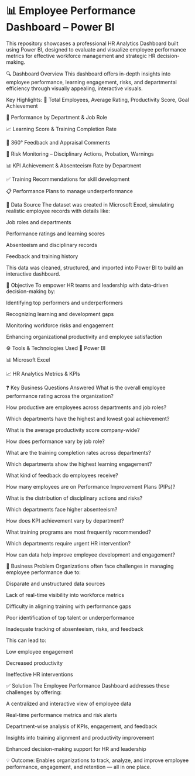 # 📊 Employee Performance Dashboard – Power BI

This repository showcases a professional HR Analytics Dashboard built using Power BI, designed to evaluate and visualize employee performance metrics for effective workforce management and strategic HR decision-making.

🔍 Dashboard Overview
This dashboard offers in-depth insights into employee performance, learning engagement, risks, and departmental efficiency through visually appealing, interactive visuals.

Key Highlights:
👥 Total Employees, Average Rating, Productivity Score, Goal Achievement

📌 Performance by Department & Job Role

📈 Learning Score & Training Completion Rate

🧠 360° Feedback and Appraisal Comments

🚨 Risk Monitoring – Disciplinary Actions, Probation, Warnings

📊 KPI Achievement & Absenteeism Rate by Department

✅ Training Recommendations for skill development

📋 Performance Plans to manage underperformance

📁 Data Source
The dataset was created in Microsoft Excel, simulating realistic employee records with details like:

Job roles and departments

Performance ratings and learning scores

Absenteeism and disciplinary records

Feedback and training history

This data was cleaned, structured, and imported into Power BI to build an interactive dashboard.

🎯 Objective
To empower HR teams and leadership with data-driven decision-making by:

Identifying top performers and underperformers

Recognizing learning and development gaps

Monitoring workforce risks and engagement

Enhancing organizational productivity and employee satisfaction

⚙️ Tools & Technologies Used
📌 Power BI

📊 Microsoft Excel

📈 HR Analytics Metrics & KPIs

❓ Key Business Questions Answered
What is the overall employee performance rating across the organization?

How productive are employees across departments and job roles?

Which departments have the highest and lowest goal achievement?

What is the average productivity score company-wide?

How does performance vary by job role?

What are the training completion rates across departments?

Which departments show the highest learning engagement?

What kind of feedback do employees receive?

How many employees are on Performance Improvement Plans (PIPs)?

What is the distribution of disciplinary actions and risks?

Which departments face higher absenteeism?

How does KPI achievement vary by department?

What training programs are most frequently recommended?

Which departments require urgent HR intervention?

How can data help improve employee development and engagement?

🧩 Business Problem
Organizations often face challenges in managing employee performance due to:

Disparate and unstructured data sources

Lack of real-time visibility into workforce metrics

Difficulty in aligning training with performance gaps

Poor identification of top talent or underperformance

Inadequate tracking of absenteeism, risks, and feedback

This can lead to:

Low employee engagement

Decreased productivity

Ineffective HR interventions

✅ Solution
The Employee Performance Dashboard addresses these challenges by offering:

A centralized and interactive view of employee data

Real-time performance metrics and risk alerts

Department-wise analysis of KPIs, engagement, and feedback

Insights into training alignment and productivity improvement

Enhanced decision-making support for HR and leadership

💡 Outcome: Enables organizations to track, analyze, and improve employee performance, engagement, and retention — all in one place.
